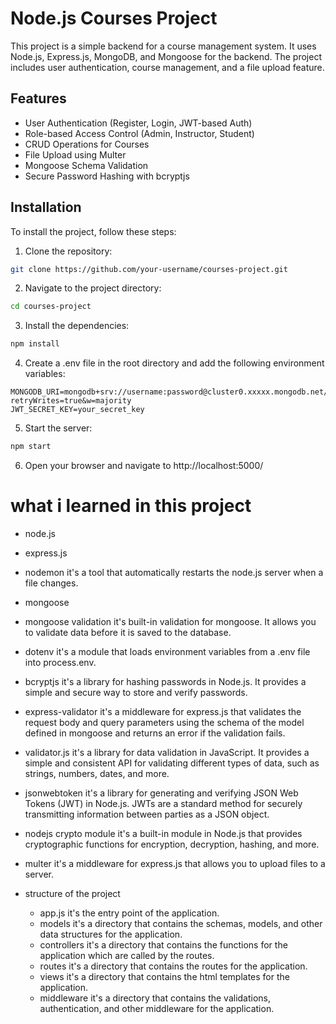 # Node.js Courses Project

This project is a simple backend for a course management system. It uses Node.js, Express.js, MongoDB, and Mongoose for the backend. The project includes user authentication, course management, and a file upload feature.

## Features

- User Authentication (Register, Login, JWT-based Auth)
- Role-based Access Control (Admin, Instructor, Student)
- CRUD Operations for Courses
- File Upload using Multer
- Mongoose Schema Validation
- Secure Password Hashing with bcryptjs

## Installation

To install the project, follow these steps:

1. Clone the repository:

```bash
git clone https://github.com/your-username/courses-project.git
```

2. Navigate to the project directory:

```bash
cd courses-project
```

3. Install the dependencies:

```bash
npm install
```

4. Create a .env file in the root directory and add the following environment variables:

```
MONGODB_URI=mongodb+srv://username:password@cluster0.xxxxx.mongodb.net/myFirstDatabase?retryWrites=true&w=majority
JWT_SECRET_KEY=your_secret_key
```

5. Start the server:

```bash
npm start
```

6. Open your browser and navigate to http://localhost:5000/

# what i learned in this project

- node.js

- express.js

- nodemon
  it's a tool that automatically restarts the node.js server when a file changes.

- mongoose

- mongoose validation
  it's built-in validation for mongoose. It allows you to validate data before it is saved to the database.

- dotenv
  it's a module that loads environment variables from a .env file into process.env.

- bcryptjs
  it's a library for hashing passwords in Node.js. It provides a simple and secure way to store and verify passwords.

- express-validator
  it's a middleware for express.js that validates the request body and query parameters using the schema of the model defined in mongoose and returns an error if the validation fails.

- validator.js
  it's a library for data validation in JavaScript. It provides a simple and consistent API for validating different types of data, such as strings, numbers, dates, and more.

- jsonwebtoken
  it's a library for generating and verifying JSON Web Tokens (JWT) in Node.js. JWTs are a standard method for securely transmitting information between parties as a JSON object.

- nodejs crypto module
  it's a built-in module in Node.js that provides cryptographic functions for encryption, decryption, hashing, and more.

- multer
  it's a middleware for express.js that allows you to upload files to a server.

- structure of the project
  - app.js
    it's the entry point of the application.
  - models
    it's a directory that contains the schemas, models, and other data structures for the application.
  - controllers
    it's a directory that contains the functions for the application which are called by the routes.
  - routes
    it's a directory that contains the routes for the application.
  - views
    it's a directory that contains the html templates for the application.
  - middleware
    it's a directory that contains the validations, authentication, and other middleware for the application.
